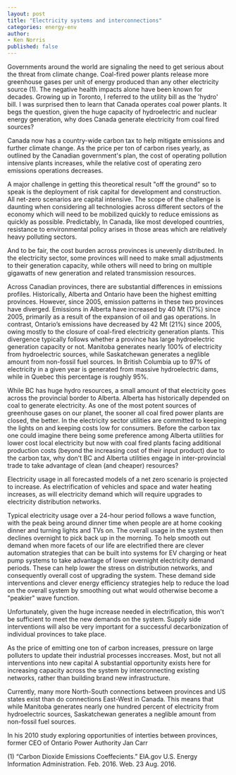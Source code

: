 ```yaml
---
layout: post
title: "Electricity systems and interconnections"
categories: energy-env
author:
- Ken Norris
published: false 
---
```

 Governments around the world are signaling the need to get serious about the threat from climate change. Coal-fired power plants release more greenhouse gases per unit of energy produced than any other electricity source (1). The negative health impacts alone have been known for decades. Growing up in Toronto, I referred to the utility bill as the 'hydro' bill. I was surprised then to learn that Canada operates coal power plants. It begs the question, given the huge capacity of hydroelectric and nuclear energy generation, why does Canada generate electricity from coal fired sources?

 Canada now has a country-wide carbon tax to help mitigate emissions and further climate change. As the price per ton of carbon rises yearly, as outlined by the Canadian government's plan, the cost of operating pollution intensive plants increases, while the relative cost of operating zero emissions operations decreases.

 A major challenge in getting this theoretical result "off the ground" so to speak is the deployment of risk capital for development and construction. All net-zero scenarios are capital intensive. The scope of the challenge is daunting when considering all technologies across different sectors of the economy which will need to be mobilized quickly to reduce emissions as quickly as possible. Predictably, In Canada, like most developed countries, resistance to environmental policy arises in those areas which are relatively heavy polluting sectors. 

 And to be fair, the cost burden across provinces is unevenly distributed. In the electricity sector, some provinces will need to make small adjustments to their generation capacity, while others will need to bring on multiple gigawatts of new generation and related transmission resources.

 Across Canadian provinces, there are substantial differences in emissions profiles. Historically, Alberta and Ontario have been the highest emitting provinces. However, since 2005, emission patterns in these two provinces have diverged. Emissions in Alberta have increased by 40 Mt (17%) since 2005, primarily as a result of the expansion of oil and gas operations. In contrast, Ontario’s emissions have decreased by 42 Mt (21%) since 2005, owing mostly to the closure of coal-fired electricity generation plants. This divergence typically follows whether a province has large hydroelectric generation capacity or not. Manitoba generates nearly 100% of electricity from hydroelectric sources, while Saskatchewan generates a neglible amount from non-fossil fuel sources. In British Columbia up to 97% of electricity in a given year is generated from massive hydroelectric dams, while in Quebec this percentage is roughly 95%. 

 While BC has huge hydro resources, a small amount of that electricity goes across the provincial border to Alberta. Alberta has historically depended on coal to generate electricity. As one of the most potent sources of greenhouse gases on our planet, the sooner all coal fired power plants are closed, the better. In the electricity sector utilities are committed to keeping the lights on and keeping costs low for consumers. Before the carbon tax one could imagine there being some preference among Alberta utilities for lower cost local electricity but now with coal fired plants facing additional production costs (beyond the increasing cost of their input product) due to the carbon tax, why don't BC and Alberta utilities engage in inter-provincial trade to take advantage of clean (and cheaper) resources? 

 Electricity usage in all forecasted models of a net zero scenario is projected to increase. As electrification of vehicles and space and water heating increases, as will  electricity demand which will require upgrades to electricity distribution networks. 

 Typical electricity usage over a 24-hour period follows a wave function, with the peak being around dinner time when people are at home cooking dinner and turning lights and TVs on. The overall usage in the system then declines overnight to pick back up in the morning. To help smooth out demand when more facets of our life are electrified there are clever automation strategies that can be built into systems for EV charging or heat pump systems to take advantage of lower overnight electricity demand periods. These can help lower the stress on distribution networks, and consequently overall cost of upgrading the system. These demand side interventions and clever energy efficiency strategies help to reduce the load on the overall system by smoothing out what would otherwise become a "peakier" wave function. 

 Unfortunately, given the huge increase needed in electrification, this won't be sufficient to meet the new demands on the system. Supply side interventions will also be very important for a successful decarbonization of individual provinces to take place. 

 As the price of emitting one ton of carbon increases, pressure on large polluters to update their industrial processes inccreases. Most, but not all interventions into new capital  A substantial opportunity exists here for increasing capacity across the system by interconnecting existing networks, rather than building brand new infrastructure.


 Currently, many more North-South connections between provinces and US states exist than do connections East-West in Canada. This means that while Manitoba generates nearly one hundred percent of electricity from hydroelectric sources, Saskatchewan generates a neglible amount from non-fossil fuel sources.   

 In his 2010 study exploring opportunities of interties between provinces, former CEO of Ontario Power Authority Jan Carr   







 (1) “Carbon Dioxide Emissions Coeffecients.” EIA.gov U.S. Energy Information Administration. Feb. 2016. Web. 23 Aug. 2016.